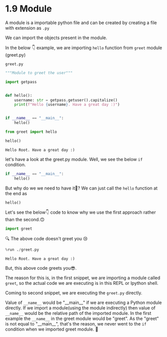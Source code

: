 # 1.9 Module

A module is a importable python file and can be created by creating a file with extension as `.py`

We can import the objects present in the module.

In the below 👇 example, we are importing `hello` function from `greet` module (greet.py)

`greet.py`

```python
"""Module to greet the user"""

import getpass


def hello():
    username: str = getpass.getuser().capitalize()
    print(f"Hello {username}. Have a great day :)")


if __name__ == "__main__":
    hello()

```


```python
from greet import hello
```


```python
hello()
```

    Hello Root. Have a great day :)


let's have a look at the greet.py module.
Well, we see the below `if` condition.
```Python
if __name__ == "__main__":
    hello()
```

But why do we we need to have it🤔? We can just call the `hello` function at the end as 

```Python
hello()
```

Let's see the below👇 code to know why we use the first approach rather than the second.🙃



```python
import greet
```

🔍 The above code doesn't greet you 😢


```python
%run ./greet.py
```

    Hello Root. Have a great day :)


But, this above code greets you😎.

The reason for this is, in the first snippet, we are importing a module called `greet`, so the actual code we are executing is in this REPL or Ipython shell. 

Coming to second snippet, we are executing the `greet.py` directly.


Value of `__name__` would be "\_\_main\_\_" if we are executing a Python module directly. If we import a module(using the module indirectly) then value of `__name__` would be the relative path of the imported module. In the first example the `__name__` in the greet module would be "greet". As the "greet" is not equal to "\_\_main\_\_", that's the reason, we never went to the `if` condition when we imported greet module. 🙂
